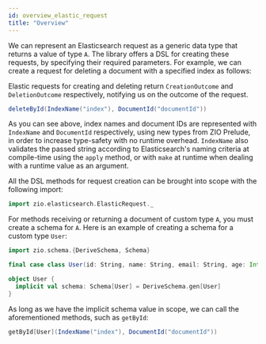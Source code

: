 ```yaml
---
id: overview_elastic_request
title: "Overview"
---
```


We can represent an Elasticsearch request as a generic data type that returns a value of type `A`. 
The library offers a DSL for creating these requests, by specifying their required parameters. 
For example, we can create a request for deleting a document with a specified index as follows:

Elastic requests for creating and deleting return `CreationOutcome` and `DeletionOutcome` respectively, notifying us on the outcome of the request.

```scala
deleteById(IndexName("index"), DocumentId("documentId"))
```

As you can see above, index names and document IDs are represented with `IndexName` and `DocumentId` respectively,
using new types from ZIO Prelude, in order to increase type-safety with no runtime overhead. 
`IndexName` also validates the passed string according to Elasticsearch's naming criteria at compile-time using the `apply` method,
or with `make` at runtime when dealing with a runtime value as an argument.

All the DSL methods for request creation can be brought into scope with the following import:

```scala
import zio.elasticsearch.ElasticRequest._
```

For methods receiving or returning a document of custom type `A`, you must create a schema for `A`. Here is an example of creating a schema for a custom type `User`:

```scala
import zio.schema.{DeriveSchema, Schema}

final case class User(id: String, name: String, email: String, age: Int)

object User {
  implicit val schema: Schema[User] = DeriveSchema.gen[User]
}
```

As long as we have the implicit schema value in scope, we can call the aforementioned methods, such as `getById`:

```scala
getById[User](IndexName("index"), DocumentId("documentId"))
```
